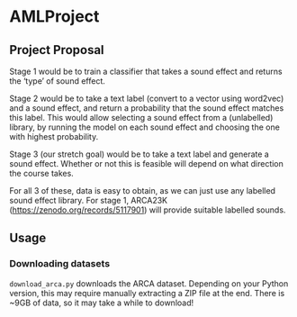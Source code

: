 # AMLProject

## Project Proposal

Stage 1 would be to train a classifier that takes a sound effect and returns the ‘type’ of sound effect.

Stage 2 would be to take a text label (convert to a vector using word2vec) and a sound effect, and return a probability that the sound effect matches this label. This would allow selecting a sound effect from a (unlabelled) library, by running the model on each sound effect and choosing the one with highest probability.

Stage 3 (our stretch goal) would be to take a text label and generate a sound effect. Whether or not this is feasible will depend on what direction the course takes.

For all 3 of these, data is easy to obtain, as we can just use any labelled sound effect library. For stage 1, ARCA23K (https://zenodo.org/records/5117901) will provide suitable labelled sounds.

## Usage

### Downloading datasets

`download_arca.py` downloads the ARCA dataset. Depending on your Python version, this may require manually extracting a ZIP file at the end. There is ~9GB of data, so it may take a while to download!

